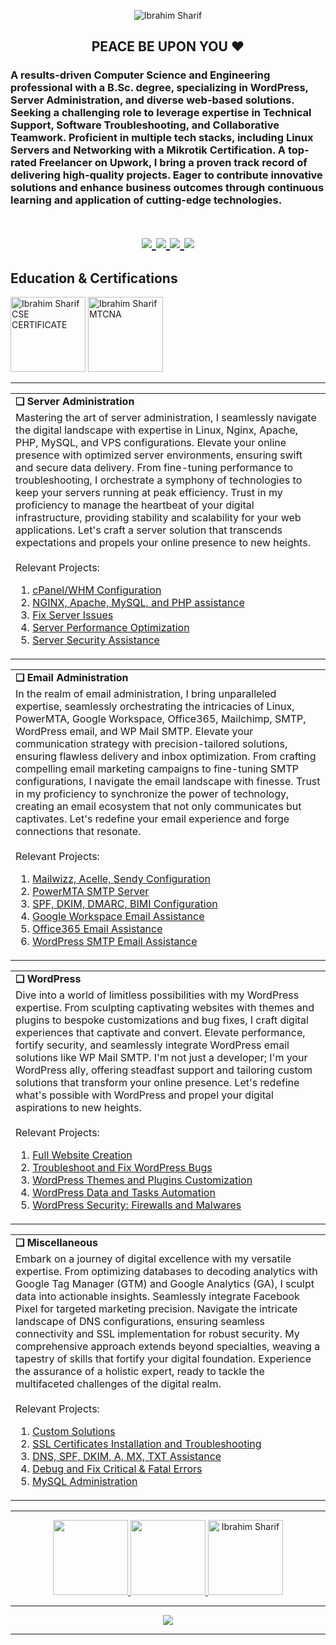 <!--  Todo: Rearrange the portfolio Images-->
<!---##------------------------------------------  Introduction    ----------------------------------------------##--->

<p align="center">
<!--     <img src="https://github.com/shuvoaftab/shuvoaftab/blob/master/images/ibrahimsharif-versity.jpg" alt="Ibrahim Sharif" /> -->
<!--     <img src="https://github.com/shuvoaftab/shuvoaftab/blob/master/images/git-cover-4x2k.jpg" alt="Ibrahim Sharif" /> -->
    <img src="https://komarev.com/ghpvc/?username=shuvoaftab&label=Times%20Noticed&color=263238&style=flat" alt="Ibrahim Sharif" />
</p>

<h2 align="center">PEACE BE UPON YOU ❤</h2>


<h3>
A results-driven Computer Science and Engineering professional with a B.Sc. degree, specializing in WordPress, Server Administration, and diverse web-based solutions. Seeking a challenging role to leverage expertise in Technical Support, Software Troubleshooting, and Collaborative Teamwork. Proficient in multiple tech stacks, including Linux Servers and Networking with a Mikrotik Certification. A top-rated Freelancer on Upwork, I bring a proven track record of delivering high-quality projects. Eager to contribute innovative solutions and enhance business outcomes through continuous learning and application of cutting-edge technologies.
</h3>

<!---##------------------------------------------  Badge Links    ----------------------------------------------##--->
<h1 align="center"> 
    <a href="https://www.upwork.com/freelancers/~01fa5280996d3915be/" target="_blank">
        <img src="https://img.shields.io/badge/-Upwork-14a800?style=for-the-badge&logoColor=white&labelColor=33691e&logo=upwork"/>
    </a>
    <a href="https://www.linkedin.com/in/ibrahimsharif/" target="_blank">
        <img src="https://img.shields.io/badge/-LinkedIN-0077B5?style=for-the-badge&logoColor=white&labelColor=283593&logo=Linkedin"/>
    </a>
    <a href="https://ibrahimsharif.com?utm_source=gitHub&utm_medium=directLink&utm_campaign=githubPage" target="_blank">
        <img src="https://img.shields.io/badge/-ibrahimsharif.com-053B50?style=for-the-badge&logoColor=FFF7D4&labelColor=5C8374&logo=CircuitVerse"/>
    </a>
    <a href="mailto:contact@ibrahimsharif.com" target="_blank">
        <img src="https://img.shields.io/badge/-contact[at]ibrahimsharif.com-053B50?style=for-the-badge&logoColor=FFF7D4&labelColor=5C8374&logo=Mail.Ru"/>
    </a>
</h1>




<!---##------------------------------------------  Certifications  ----------------------------------------------##--->
## Education & Certifications
<p>
    <img height="120em" src="https://github.com/shuvoaftab/ibrahimsharif.com/blob/main/assets/img/photos/certifications/Metropolitan-University-CSE-Certificate.jpg" alt="Ibrahim Sharif CSE CERTIFICATE" />
    <img height="120em" src="https://github.com/shuvoaftab/shuvoaftab/blob/master/images/Ibrahim-MTCNA1-2002NA2430.jpg" alt="Ibrahim Sharif MTCNA" />
</p>

<hr>

<!---##------------------------------------------  Focused Skills    ----------------------------------------------##--->
<!--
## Assistance Focused On 
![Server Administration](https://img.shields.io/badge/-Server%20Administration-053B50?style=flat-square&logoColor=FFF7D4&labelColor=5C8374&logo=Serverless)
![Networking](https://img.shields.io/badge/-Networking-092635?style=flat-square&logoColor=FFF5E0&labelColor=435334&logo=fastlane)
![IT Support](https://img.shields.io/badge/-IT%20Support-053B50?style=flat-square&logoColor=FFF7D4&labelColor=5C8374&logo=Hackaday)
![WordPress Development](https://img.shields.io/badge/-WordPress%20Development-092635?style=flat-square&logoColor=FFF5E0&labelColor=435334&logo=wordpress)
![Performance Optimization](https://img.shields.io/badge/-Performance%20Optimization-053B50?style=flat-square&logoColor=FFF7D4&labelColor=5C8374&logo=Amazon+DynamoDB)
![Migration](https://img.shields.io/badge/-Website%20Migration-092635?style=flat-square&logoColor=FFF5E0&labelColor=435334&logo=AWS-Organizations)
![Ecommerce Solutions](https://img.shields.io/badge/-Ecommerce%20Solutions-053B50?style=flat-square&logoColor=FFF7D4&labelColor=5C8374&logo=shopify)
![Email Marketing](https://img.shields.io/badge/-Email%20Marketing-092635?style=flat-square&logoColor=FFF5E0&labelColor=435334&logo=minutemailer)
![PowerMTA](https://img.shields.io/badge/-PowerMTA%20Infrastructures-053B50?style=flat-square&logoColor=FFF7D4&labelColor=5C8374&logo=TryHackMe)
![Web Analytics](https://img.shields.io/badge/-Web%20Analytics-092635?style=flat-square&logoColor=FFF5E0&labelColor=435334&logo=Simple+Analytics)
![Web Automation](https://img.shields.io/badge/-Web%20Automation-053B50?style=flat-square&logoColor=FFF7D4&labelColor=5C8374&logo=amp)

<hr-->

<!---##------------------------------------------  Keypoints of Expertise    ----------------------------------------------##--->


<div align="center">
    <table >
        <tr>
            <td><b>❏ Server Administration</b></td>
        </tr>
        <tr>
            <td>
Mastering the art of server administration, I seamlessly navigate the digital landscape with expertise in Linux, Nginx, Apache, PHP, MySQL, and VPS configurations. Elevate your online presence with optimized server environments, ensuring swift and secure data delivery. From fine-tuning performance to troubleshooting, I orchestrate a symphony of technologies to keep your servers running at peak efficiency. Trust in my proficiency to manage the heartbeat of your digital infrastructure, providing stability and scalability for your web applications. Let's craft a server solution that transcends expectations and propels your online presence to new heights.
    <br/><br/>
    Relevant Projects:<br/>
    <ol>
        <li>
            <a href="https://ibrahimsharif.com/services/servers/cpanel-whm-configuration.html?utm_source=gitHub&utm_medium=directLink&utm_campaign=githubPage">
                cPanel/WHM Configuration</a>
        </li>
        <li>
            <a href="https://ibrahimsharif.com/services/servers/server-stacks.html?utm_source=gitHub&utm_medium=directLink&utm_campaign=githubPage">
                NGINX, Apache, MySQL, and PHP assistance</a></li>
        <li>
            <a href="https://ibrahimsharif.com/services/servers/fix-server-issues.html?utm_source=gitHub&utm_medium=directLink&utm_campaign=githubPage">
                Fix Server Issues</a></li>
        <li>
            <a href="https://ibrahimsharif.com/services/servers/performance-optimization.html?utm_source=gitHub&utm_medium=directLink&utm_campaign=githubPage">
                Server Performance Optimization</a></li>
        <li>
            <a href="https://ibrahimsharif.com/services/security/index.html?utm_source=gitHub&utm_medium=directLink&utm_campaign=githubPage">
                Server Security Assistance</a></li>
    </ol>
           </td>
        </tr>
    </table>
</div>


<div align="center">
    <table >
        <tr>
            <td><b>❏  Email Administration</b></td>
        </tr>
        <tr>
           <td>
In the realm of email administration, I bring unparalleled expertise, seamlessly orchestrating the intricacies of Linux, PowerMTA, Google Workspace, Office365, Mailchimp, SMTP, WordPress email, and WP Mail SMTP. Elevate your communication strategy with precision-tailored solutions, ensuring flawless delivery and inbox optimization. From crafting compelling email marketing campaigns to fine-tuning SMTP configurations, I navigate the email landscape with finesse. Trust in my proficiency to synchronize the power of technology, creating an email ecosystem that not only communicates but captivates. Let's redefine your email experience and forge connections that resonate.
        <br/><br/>
        Relevant Projects:<br/>
        <ol>
            <li>
                <a href="https://ibrahimsharif.com/services/email/email-marketing-applications.html?utm_source=gitHub&utm_medium=directLink&utm_campaign=githubPage">
                    Mailwizz, Acelle, Sendy Configuration</a></li>
            <li>
                <a href="https://ibrahimsharif.com/services/email/powermta-smtp-server.html?utm_source=gitHub&utm_medium=directLink&utm_campaign=githubPage">
                    PowerMTA SMTP Server</a></li>
            <li>
                <a href="https://ibrahimsharif.com/services/email/spf-dkim-dmarc-bimi.html?utm_source=gitHub&utm_medium=directLink&utm_campaign=githubPage">
                    SPF, DKIM, DMARC, BIMI Configuration</a></li>
            <li>
                <a href="https://ibrahimsharif.com/services/email/google-workspace.html?utm_source=gitHub&utm_medium=directLink&utm_campaign=githubPage">
                    Google Workspace Email Assistance</a></li>
            <li>
                <a href="https://ibrahimsharif.com/services/email/office365.html?utm_source=gitHub&utm_medium=directLink&utm_campaign=githubPage">
                    Office365 Email Assistance</a></li>
            <li>
                <a href="https://ibrahimsharif.com/services/email/wordpress-smtp.html?utm_source=gitHub&utm_medium=directLink&utm_campaign=githubPage">
                    WordPress SMTP Email Assistance</a></li>
        </ol>
           </td>
        </tr>
    </table>
</div>


<!--div align="center">
    <table >
        <tr>
            <td><b>❏ Cloud Services</b></td>
        </tr>
        <tr>
       <td>
Embark on a cloud journey tailored to perfection with my comprehensive expertise in AWS, GCP, Oracle, Alibaba, and Azure. Navigate the cloud seamlessly as I optimize VM configurations, manage storage buckets, and fine-tune servers for peak performance. Whether you're looking to migrate, scale, or streamline operations, I orchestrate the intricate dance of cloud services with finesse. Trust in my proficiency to transcend the complexities of cloud computing, ensuring a secure, scalable, and future-ready digital infrastructure for your enterprise. Elevate your business to new heights with cloud solutions that go beyond expectations.
    <br/><br/>
    Relevant Projects:<br/>
    <ol>
        <li>
            <a href="https://ibrahimsharif.com/services/clouds/vm-deployment.html?utm_source=gitHub&utm_medium=directLink&utm_campaign=githubPage">
                Virtual Machine Deployment</a></li>
        <li>
            <a href="https://ibrahimsharif.com/services/clouds/container-orchestration.html?utm_source=gitHub&utm_medium=directLink&utm_campaign=githubPage">
                Container Orchestration</a></li>
        <li>
            <a href="https://ibrahimsharif.com/services/clouds/iam-assistance.html?utm_source=gitHub&utm_medium=directLink&utm_campaign=githubPage">
                Identity Access Management</a></li>
        <li>
            <a href="https://ibrahimsharif.com/services/clouds/content-delivery-network.html?utm_source=gitHub&utm_medium=directLink&utm_campaign=githubPage">
                DNS and Content Delivery Network Management</a></li>
        <li>
            <a href="https://ibrahimsharif.com/services/clouds/serverless-computing.html?utm_source=gitHub&utm_medium=directLink&utm_campaign=githubPage">
                Serverless Computing</a></li>
    </ol>
           </td>
        </tr>
    </table>
</div-->


<div align="center">
    <table >
        <tr>
            <td><b>❏ WordPress</b></td>
        </tr>
        <tr>
       <td>
Dive into a world of limitless possibilities with my WordPress expertise. From sculpting captivating websites with themes and plugins to bespoke customizations and bug fixes, I craft digital experiences that captivate and convert. Elevate performance, fortify security, and seamlessly integrate WordPress email solutions like WP Mail SMTP. I'm not just a developer; I'm your WordPress ally, offering steadfast support and tailoring custom solutions that transform your online presence. Let's redefine what's possible with WordPress and propel your digital aspirations to new heights.
    <br/><br/>
    Relevant Projects:<br/>
    <ol>
        <li>
            <a href="https://ibrahimsharif.com/services/wordpress/full-website-creation.html?utm_source=gitHub&utm_medium=directLink&utm_campaign=githubPage">
                Full Website Creation</a></li>
        <li>
            <a href="https://ibrahimsharif.com/services/wordpress/fix-wordpress-bugs.html?utm_source=gitHub&utm_medium=directLink&utm_campaign=githubPage">
                Troubleshoot and Fix WordPress Bugs</a></li>
        <li>
            <a href="https://ibrahimsharif.com/services/wordpress/customize-wordpress.html?utm_source=gitHub&utm_medium=directLink&utm_campaign=githubPage">
                WordPress Themes and Plugins Customization</a></li>
        <li>
            <a href="https://ibrahimsharif.com/services/wordpress/wordpress-automation.html?utm_source=gitHub&utm_medium=directLink&utm_campaign=githubPage">
                WordPress Data and Tasks Automation</a></li>
        <li>
            <a href="https://ibrahimsharif.com/services/security/wordpress-security-plugins.html?utm_source=gitHub&utm_medium=directLink&utm_campaign=githubPage">
                WordPress Security: Firewalls and Malwares</a></li>
    </ol>
           </td>
        </tr>
    </table>
</div>


<!--div align="center">
    <table >
        <tr>
            <td><b>❏ Marketing &amp; Automation</b></td>
        </tr>
     <tr>
       <td>
Unlock the power of seamless marketing and automation with my expertise. From crafting compelling campaigns on Mailchimp to optimizing your WordPress and WooCommerce platforms, I bring a wealth of experience in leveraging CRM systems and email solutions like Klaviyo. Transform your digital presence with precision-targeted strategies, ensuring your message resonates with your audience. Harness the synergy of cutting-edge tools and platforms for a marketing approach that's not just efficient but irresistibly captivating. Let's elevate your brand through the art and science of marketing automation.
    <br/><br/>
    Relevant Projects:<br/>
    <ol>
        <li>
            <a href="https://ibrahimsharif.com/services/automation/klaviyo.html?utm_source=gitHub&utm_medium=directLink&utm_campaign=githubPage">
                Klaviyo Automation Assistance</a></li>
        <li>
            <a href="https://ibrahimsharif.com/services/automation/active-campaign.html?utm_source=gitHub&utm_medium=directLink&utm_campaign=githubPage">
                Mailchimp Automation Assistance</a></li>
        <li>
            <a href="https://ibrahimsharif.com/services/automation/zapier.html?utm_source=gitHub&utm_medium=directLink&utm_campaign=githubPage">
                Zapier Automation and Workflow</a></li>
        <li>
            <a href="https://ibrahimsharif.com/services/automation/hubspot.html?utm_source=gitHub&utm_medium=directLink&utm_campaign=githubPage">
                Hubspot Automation Assistance</a></li>
        <li>
            <a href="https://ibrahimsharif.com/services/email/powermta-smtp-server.html?utm_source=gitHub&utm_medium=directLink&utm_campaign=githubPage">
                Cold Marketing Servers</a></li>
    </ol>
           </td>
        </tr>
    </table>
</div-->


<div align="center">
    <table >
        <tr>
            <td><b>❏ Miscellaneous</b></td>
        </tr>
     <tr>
       <td>
Embark on a journey of digital excellence with my versatile expertise. From optimizing databases to decoding analytics with Google Tag Manager (GTM) and Google Analytics (GA), I sculpt data into actionable insights. Seamlessly integrate Facebook Pixel for targeted marketing precision. Navigate the intricate landscape of DNS configurations, ensuring seamless connectivity and SSL implementation for robust security. My comprehensive approach extends beyond specialties, weaving a tapestry of skills that fortify your digital foundation. Experience the assurance of a holistic expert, ready to tackle the multifaceted challenges of the digital realm.
    <br/><br/>
    Relevant Projects:<br/>
    <ol>
        <li>
            <a href="https://ibrahimsharif.com/services/misc/custom-services.html?utm_source=gitHub&utm_medium=directLink&utm_campaign=githubPage">
                Custom Solutions</a></li>
        <li>
            <a href="https://ibrahimsharif.com/services/misc/ssl-certificates.html?utm_source=gitHub&utm_medium=directLink&utm_campaign=githubPage">
                SSL Certificates Installation and Troubleshooting</a></li>
        <li>
            <a href="https://ibrahimsharif.com/services/misc/dns-issues.html?utm_source=gitHub&utm_medium=directLink&utm_campaign=githubPage">
                DNS, SPF, DKIM, A, MX, TXT Assistance</a></li>
        <li>
            <a href="https://ibrahimsharif.com/services/misc/fatal-errors.html?utm_source=gitHub&utm_medium=directLink&utm_campaign=githubPage">
                Debug and Fix Critical &amp; Fatal Errors</a></li>
        <li>
            <a href="https://ibrahimsharif.com/services/database/mysql-administration.html?utm_source=gitHub&utm_medium=directLink&utm_campaign=githubPage">
                MySQL Administration</a></li>
    </ol>
           </td>
        </tr>
    </table>
</div>

<hr>


<!---##------------------------------------------  Stats and Streaks  ----------------------------------------------##--->

<p align="center">
    <a href="https://github.com/shuvoaftab">
        <img height="120em" src="https://github-readme-stats-eight-theta.vercel.app/api?username=shuvoaftab&show_icons=true&theme=algolia&include_all_commits=true&count_private=true"/>
        <img height="120em" src="https://github-readme-stats-eight-theta.vercel.app/api/top-langs/?username=shuvoaftab&layout=compact&langs_count=8&theme=algolia"/>
        <img height="120em" src="https://github-readme-streak-stats.herokuapp.com/?user=shuvoaftab&count_private=true&theme=radical" alt="Ibrahim Sharif" />
    </a>
</p>

<hr>

<!---##------------------------------------------  Trophies    ----------------------------------------------##--->
<p align="center">
<img src="https://github-profile-trophy.vercel.app/?username=shuvoaftab&theme=juicyfresh&no-bg=true" />
<hr>


<!---##------------------------------------------  Favorite Repositories   ----------------------------------------------##--->
<!--
### Favorite Repositories :

<a href="https://github.com/shuvoaftab/travelnotes">
 <img align="center" src="https://github-readme-stats.vercel.app/api/pin/?username=shuvoaftab&repo=travelnotes&theme=yeblu&show_icons=true" />
</a-->


